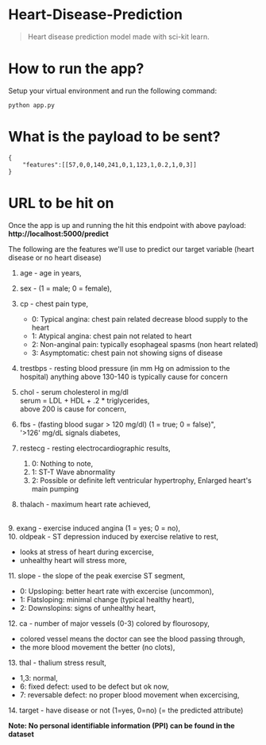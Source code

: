 # Heart-Disease-Prediction
> Heart disease prediction model made with sci-kit learn.

# How to run the app?
Setup your virtual environment and run the following command:
```
python app.py
```

# What is the payload to be sent?
```
{
    "features":[[57,0,0,140,241,0,1,123,1,0.2,1,0,3]]
}
```

# URL to be hit on
Once the app is up and running the hit this endpoint with above payload: <strong>http://localhost:5000/predict</strong>

The following are the features we'll use to predict our target variable (heart disease or no heart disease)
1. age - age in years,
2. sex - (1 = male; 0 = female),
3. cp - chest pain type,
   <ul>
    <li> 0: Typical angina: chest pain related decrease blood supply to the heart </li>
     <li>1: Atypical angina: chest pain not related to heart </li>
    <li>2: Non-anginal pain: typically esophageal spasms (non heart related)</li>
     <li> 3: Asymptomatic: chest pain not showing signs of disease</li>
   </ul>
   
4. trestbps - resting blood pressure (in mm Hg on admission to the hospital) anything above 130-140 is typically cause for concern
5. chol - serum cholesterol in mg/dl 
   <br/>serum = LDL + HDL + .2 * triglycerides,
   <br/> above 200 is cause for concern,
6. fbs - (fasting blood sugar > 120 mg/dl) (1 = true; 0 = false)",
   <br/> '>126' mg/dL signals diabetes,
7. restecg - resting electrocardiographic results,
   <ol>
   <li>0: Nothing to note, </li> 
   <li>1: ST-T Wave abnormality</li>
   <li>2: Possible or definite left ventricular hypertrophy, Enlarged heart's main pumping</li>
   </ol>
8. thalach - maximum heart rate achieved,
<br/>
9. exang - exercise induced angina (1 = yes; 0 = no),
<br/>
10. oldpeak - ST depression induced by exercise relative to rest,
<ul>
    <li> looks at stress of heart during excercise, </li>
    <li> unhealthy heart will stress more, </li>
</ul>
11. slope - the slope of the peak exercise ST segment,
<ul>
    <li> 0: Upsloping: better heart rate with excercise (uncommon), </li>
      <li> 1: Flatsloping: minimal change (typical healthy heart), </li>
     <li> 2: Downslopins: signs of unhealthy heart, </li>
</ul>
12. ca - number of major vessels (0-3) colored by flourosopy,
<ul>
    <li>colored vessel means the doctor can see the blood passing through,</li>
     <li> the more blood movement the better (no clots), </li>
    </ul>
13. thal - thalium stress result,
<ul>
    <li> 1,3: normal, </li>
    <li> 6: fixed defect: used to be defect but ok now, </li>
   <li> 7: reversable defect: no proper blood movement when excercising, </li>
</ul>
14. target - have disease or not (1=yes, 0=no) (= the predicted attribute)

**Note: No personal identifiable information (PPI) can be found in the dataset**
